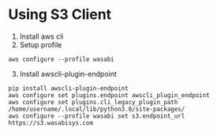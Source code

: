 # Using S3 Client
1. Install aws cli
2. Setup profile
```
aws configure --profile wasabi
```
3. Install awscli-plugin-endpoint
```
pip install awscli-plugin-endpoint
aws configure set plugins.endpoint awscli_plugin_endpoint
aws configure set plugins.cli_legacy_plugin_path /home/username/.local/lib/python3.8/site-packages/
aws configure --profile wasabi set s3.endpoint_url https://s3.wasabisys.com
```
